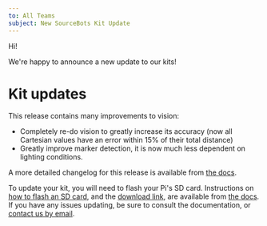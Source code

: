 ```yaml
---
to: All Teams
subject: New SourceBots Kit Update
---
```


Hi!

We're happy to announce a new update to our kits!

# Kit updates
This release contains many improvements to vision:
- Completely re-do vision to greatly increase its accuracy (now all Cartesian values have an error within 15% of their total distance)
- Greatly improve marker detection, it is now much less dependent on lighting conditions.

A more detailed changelog for this release is available from [the docs](dl-link).

To update your kit, you will need to flash your Pi's SD card. Instructions on [how to flash an SD card](sd-card-flashing), and the [download link](dl-link), are available from [the docs](updating-pi). If you have any issues updating, be sure to consult the documentation, or [contact us by email](techsupport).

[sd-card-flashing]: https://docs.sourcebots.co.uk/kit/pi/sd-card/
[dl-link]: https://docs.sourcebots.co.uk/updates/march-2018/
[updating-pi]: https://docs.sourcebots.co.uk/kit/pi/#updating-your-pi
[techsupport]: mailto:techsupport@sourcebots.co.uk
